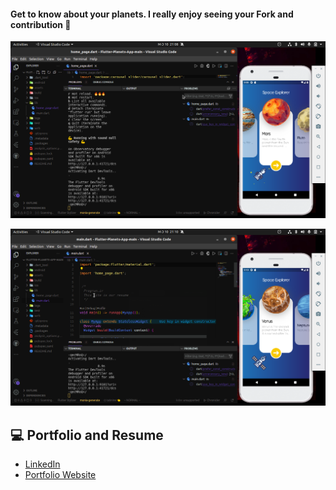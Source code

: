 #### Get to know about your planets. I really enjoy seeing your Fork and contribution :rocket:

![(1)](https://github.com/Joamofa1/PlanetsEducationApp/blob/main/Screens/Screen.png)

![(2)](https://github.com/Joamofa1/PlanetsEducationApp/blob/main/Screens/screen2.png)


## :computer: Portfolio and Resume
* [LinkedIn](https://www.linkedin.com/in/justice-ohene-amofa-349b44173/)
* [Portfolio Website](https://joamofa1.github.io)
